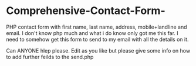 # Comprehensive-Contact-Form-
PHP contact form with first name, last name, address, mobile+landline and email.
I don't know php much and what i do know only got me this far. I need to somehow get this form to send to my email with all the details on it. 

Can ANYONE hlep please.
Edit as you like but please give some info on how to add further feilds to the send.php
